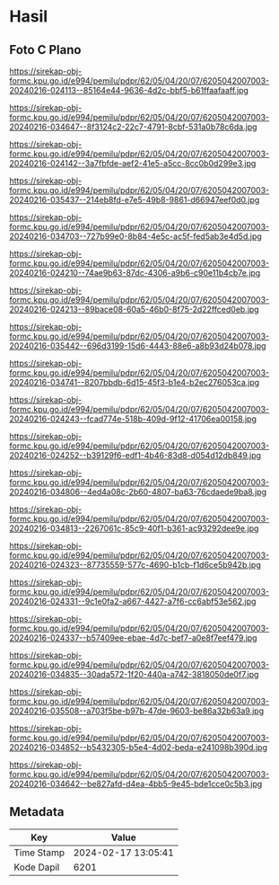 # Hasil

## Foto C Plano

https://sirekap-obj-formc.kpu.go.id/e994/pemilu/pdpr/62/05/04/20/07/6205042007003-20240216-024113--85164e44-9636-4d2c-bbf5-b61ffaafaaff.jpg

https://sirekap-obj-formc.kpu.go.id/e994/pemilu/pdpr/62/05/04/20/07/6205042007003-20240216-034647--8f3124c2-22c7-4791-8cbf-531a0b78c6da.jpg

https://sirekap-obj-formc.kpu.go.id/e994/pemilu/pdpr/62/05/04/20/07/6205042007003-20240216-024142--3a7fbfde-aef2-41e5-a5cc-8cc0b0d299e3.jpg

https://sirekap-obj-formc.kpu.go.id/e994/pemilu/pdpr/62/05/04/20/07/6205042007003-20240216-035437--214eb8fd-e7e5-49b8-9861-d66947eef0d0.jpg

https://sirekap-obj-formc.kpu.go.id/e994/pemilu/pdpr/62/05/04/20/07/6205042007003-20240216-034703--727b99e0-8b84-4e5c-ac5f-fed5ab3e4d5d.jpg

https://sirekap-obj-formc.kpu.go.id/e994/pemilu/pdpr/62/05/04/20/07/6205042007003-20240216-024210--74ae9b63-87dc-4306-a9b6-c90e11b4cb7e.jpg

https://sirekap-obj-formc.kpu.go.id/e994/pemilu/pdpr/62/05/04/20/07/6205042007003-20240216-024213--89bace08-60a5-46b0-8f75-2d22ffced0eb.jpg

https://sirekap-obj-formc.kpu.go.id/e994/pemilu/pdpr/62/05/04/20/07/6205042007003-20240216-035442--696d3199-15d6-4443-88e6-a8b93d24b078.jpg

https://sirekap-obj-formc.kpu.go.id/e994/pemilu/pdpr/62/05/04/20/07/6205042007003-20240216-034741--8207bbdb-6d15-45f3-b1e4-b2ec276053ca.jpg

https://sirekap-obj-formc.kpu.go.id/e994/pemilu/pdpr/62/05/04/20/07/6205042007003-20240216-024243--fcad774e-518b-409d-9f12-41706ea00158.jpg

https://sirekap-obj-formc.kpu.go.id/e994/pemilu/pdpr/62/05/04/20/07/6205042007003-20240216-024252--b39129f6-edf1-4b46-83d8-d054d12db849.jpg

https://sirekap-obj-formc.kpu.go.id/e994/pemilu/pdpr/62/05/04/20/07/6205042007003-20240216-034806--4ed4a08c-2b60-4807-ba63-76cdaede9ba8.jpg

https://sirekap-obj-formc.kpu.go.id/e994/pemilu/pdpr/62/05/04/20/07/6205042007003-20240216-034813--2267061c-85c9-40f1-b361-ac93292dee9e.jpg

https://sirekap-obj-formc.kpu.go.id/e994/pemilu/pdpr/62/05/04/20/07/6205042007003-20240216-024323--87735559-577c-4690-b1cb-f1d6ce5b942b.jpg

https://sirekap-obj-formc.kpu.go.id/e994/pemilu/pdpr/62/05/04/20/07/6205042007003-20240216-024331--9c1e0fa2-a667-4427-a7f6-cc6abf53e562.jpg

https://sirekap-obj-formc.kpu.go.id/e994/pemilu/pdpr/62/05/04/20/07/6205042007003-20240216-024337--b57409ee-ebae-4d7c-bef7-a0e8f7eef479.jpg

https://sirekap-obj-formc.kpu.go.id/e994/pemilu/pdpr/62/05/04/20/07/6205042007003-20240216-034835--30ada572-1f20-440a-a742-3818050de0f7.jpg

https://sirekap-obj-formc.kpu.go.id/e994/pemilu/pdpr/62/05/04/20/07/6205042007003-20240216-035508--a703f5be-b97b-47de-9603-be86a32b63a9.jpg

https://sirekap-obj-formc.kpu.go.id/e994/pemilu/pdpr/62/05/04/20/07/6205042007003-20240216-034852--b5432305-b5e4-4d02-beda-e241098b390d.jpg

https://sirekap-obj-formc.kpu.go.id/e994/pemilu/pdpr/62/05/04/20/07/6205042007003-20240216-034642--be827afd-d4ea-4bb5-9e45-bde1cce0c5b3.jpg


## Metadata

| Key        | Value               |
| ---------- | ------------------- |
| Time Stamp | 2024-02-17 13:05:41 |
| Kode Dapil | 6201                |



